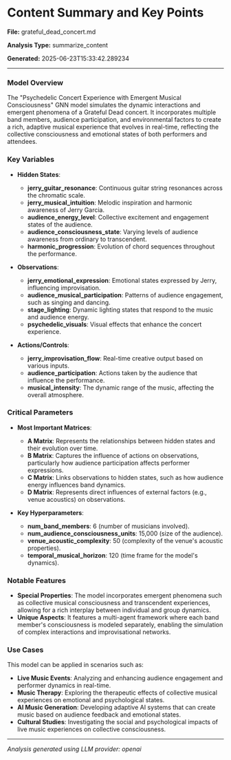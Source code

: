 # Content Summary and Key Points

**File:** grateful_dead_concert.md

**Analysis Type:** summarize_content

**Generated:** 2025-06-23T15:33:42.289234

---

### Model Overview
The "Psychedelic Concert Experience with Emergent Musical Consciousness" GNN model simulates the dynamic interactions and emergent phenomena of a Grateful Dead concert. It incorporates multiple band members, audience participation, and environmental factors to create a rich, adaptive musical experience that evolves in real-time, reflecting the collective consciousness and emotional states of both performers and attendees.

### Key Variables
- **Hidden States**:
  - **jerry_guitar_resonance**: Continuous guitar string resonances across the chromatic scale.
  - **jerry_musical_intuition**: Melodic inspiration and harmonic awareness of Jerry Garcia.
  - **audience_energy_level**: Collective excitement and engagement states of the audience.
  - **audience_consciousness_state**: Varying levels of audience awareness from ordinary to transcendent.
  - **harmonic_progression**: Evolution of chord sequences throughout the performance.

- **Observations**:
  - **jerry_emotional_expression**: Emotional states expressed by Jerry, influencing improvisation.
  - **audience_musical_participation**: Patterns of audience engagement, such as singing and dancing.
  - **stage_lighting**: Dynamic lighting states that respond to the music and audience energy.
  - **psychedelic_visuals**: Visual effects that enhance the concert experience.

- **Actions/Controls**:
  - **jerry_improvisation_flow**: Real-time creative output based on various inputs.
  - **audience_participation**: Actions taken by the audience that influence the performance.
  - **musical_intensity**: The dynamic range of the music, affecting the overall atmosphere.

### Critical Parameters
- **Most Important Matrices**:
  - **A Matrix**: Represents the relationships between hidden states and their evolution over time.
  - **B Matrix**: Captures the influence of actions on observations, particularly how audience participation affects performer expressions.
  - **C Matrix**: Links observations to hidden states, such as how audience energy influences band dynamics.
  - **D Matrix**: Represents direct influences of external factors (e.g., venue acoustics) on observations.

- **Key Hyperparameters**:
  - **num_band_members**: 6 (number of musicians involved).
  - **num_audience_consciousness_units**: 15,000 (size of the audience).
  - **venue_acoustic_complexity**: 50 (complexity of the venue's acoustic properties).
  - **temporal_musical_horizon**: 120 (time frame for the model's dynamics).

### Notable Features
- **Special Properties**: The model incorporates emergent phenomena such as collective musical consciousness and transcendent experiences, allowing for a rich interplay between individual and group dynamics.
- **Unique Aspects**: It features a multi-agent framework where each band member's consciousness is modeled separately, enabling the simulation of complex interactions and improvisational networks.

### Use Cases
This model can be applied in scenarios such as:
- **Live Music Events**: Analyzing and enhancing audience engagement and performer dynamics in real-time.
- **Music Therapy**: Exploring the therapeutic effects of collective musical experiences on emotional and psychological states.
- **AI Music Generation**: Developing adaptive AI systems that can create music based on audience feedback and emotional states.
- **Cultural Studies**: Investigating the social and psychological impacts of live music experiences on collective consciousness.

---

*Analysis generated using LLM provider: openai*
